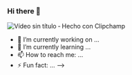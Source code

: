 ### Hi there 👋

![Vídeo sin título ‐ Hecho con Clipchamp](https://user-images.githubusercontent.com/105603671/194960317-536508b2-bb7b-4aad-8439-8625f5e64f89.gif)



- 🔭 I’m currently working on ...
- 🌱 I’m currently learning ...
- 📫 How to reach me: ...
- ⚡ Fun fact: ...
-->
